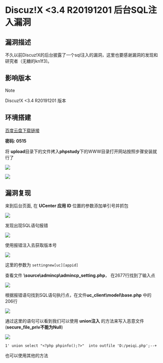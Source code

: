 # Discuz!X <3.4 R20191201 后台SQL注入漏洞

## 漏洞描述

不久以前Discuz!X的后台披露了一个sql注入的漏洞，这里也要感谢漏洞的发现和研究者（无糖的kn1f3)。

## 影响版本

> [!NOTE]
>
> Discuz!X <3.4 R20191201 版本

## 环境搭建

[百度云盘下载链接](https://pan.baidu.com/s/1qcxgSp20tVGQ3oqts-kNTA)

**密码: 0515**

将 **upload**目录下的文件拷入**phpstudy**下的WWW目录打开网站按照步骤安装就行了

![](http://wikioss.peiqi.tech/vuln/discuz-1.png)

![](http://wikioss.peiqi.tech/vuln/discuz-2.png)

## 漏洞复现

来到后台页面, 在 **UCenter 应用 ID** 位置的参数添加单引号并抓包

![](http://wikioss.peiqi.tech/vuln/discuz-3.png)

发现出现SQL语句报错

![](http://wikioss.peiqi.tech/vuln/discuz-4.png)

使用报错注入去获取版本号

![](http://wikioss.peiqi.tech/vuln/discuz-5.png)

这里的参数为 `settingnew[uc][appid]`

查看文件 **\source\admincp\admincp_setting.php**， 在2677行找到了输入点

![](http://wikioss.peiqi.tech/vuln/discuz-6.png)

根据报错语句找到SQL语句执行点，在文件**uc_client\model\base.php** 中的 206行

![](http://wikioss.peiqi.tech/vuln/discuz-7.png)

通过这里的语句可以看到我们可以使用 **union注入** 的方法来写入恶意文件(**secure_file_priv不能为Null**)

![](http://wikioss.peiqi.tech/vuln/discuz-8.png)

```
1' union select "<?php phpinfo();?>"  into outfile 'D:/peiqi.php';--+
```

也可以使用其他的方法

